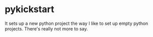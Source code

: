 # pykickstart
It sets up a new python project the way I like to set up empty python projects. There's really not more to say.
